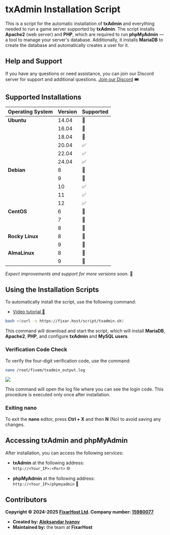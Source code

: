 
# txAdmin Installation Script

This is a script for the automatic installation of **txAdmin** and everything needed to run a game server supported by **txAdmin**. The script installs **Apache2** (web server) and **PHP**, which are required to run **phpMyAdmin** — a tool to manage your server's database. Additionally, it installs **MariaDB** to create the database and automatically creates a user for it.

## Help and Support

If you have any questions or need assistance, you can join our Discord server for support and additional questions. [Join our Discord](https://discord.gg/Q7A7RPDSDQ) 🎟

## Supported Installations

| Operating System     | Version | Supported   |
|----------------------|---------|-------------|
| **Ubuntu**           | 14.04   | 🔴          |
|                      | 16.04   | 🔴          |
|                      | 18.04   | 🔴          |
|                      | 20.04   | ✅          |
|                      | 22.04   | ✅          |
|                      | 24.04   | ✅          |
| **Debian**           | 8       | 🔴          |
|                      | 9       | 🔴          |
|                      | 10      | ✅          |
|                      | 11      | ✅          |
|                      | 12      | ✅          |
| **CentOS**           | 6       | 🔴          |
|                      | 7       | 🔴          |
|                      | 8       | 🔴          |
| **Rocky Linux**      | 8       | 🔴          |
|                      | 9       | 🔴          |
| **AlmaLinux**        | 8       | 🔴          |
|                      | 9       | 🔴          |

*Expect improvements and support for more versions soon.* 🚀

## Using the Installation Scripts

To automatically install the script, use the following command:
- [Video tutorial 🎥](https://youtu.be/yDu-wNdJSqA)

```bash
bash <(curl -s https://fixar.host/script/txadmin.sh)
```

This command will download and start the script, which will install **MariaDB**, **Apache2**, **PHP**, and configure **txAdmin** and **MySQL users**.

### Verification Code Check

To verify the four-digit verification code, use the command:

```bash
nano /root/fivem/txadmin_output.log
```
![](https://fixarhost.com/script/txadmin-code.png)

This command will open the log file where you can see the login code. This procedure is executed only once after installation.

### Exiting nano

To exit the **nano** editor, press **Ctrl + X** and then **N** (No) to avoid saving any changes.

## Accessing txAdmin and phpMyAdmin

After installation, you can access the following services:

- **txAdmin** at the following address:  
  `http://<Your_IP>:<Port>` 🌐

- **phpMyAdmin** at the following address:  
  `http://<Your_IP>/phpmyadmin` 🔑

## Contributors

**Copyright © 2024-2025 [FixarHost Ltd](https://find-and-update.company-information.service.gov.uk/company/15980077). Company number: [15980077](https://find-and-update.company-information.service.gov.uk/company/15980077)**

- **Created by: [Aleksandar Ivanov](https://github.com/NekotinaX)**
- **Maintained by:** the team at **FixarHost**



